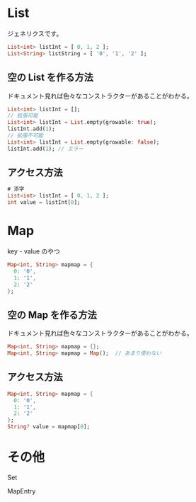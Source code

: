 # List

ジェネリクスです。

```dart
List<int> listInt = [ 0, 1, 2 ];
List<String> listString = [ '0', '1', '2' ];
```

## 空の List を作る方法

ドキュメント見れば色々なコンストラクターがあることがわかる。

```dart
List<int> listInt = [];
// 拡張可能
List<int> listInt = List.empty(growable: true);
listInt.add(1);
// 拡張不可能
List<int> listInt = List.empty(growable: false);
listInt.add(1); // エラー
```

## アクセス方法

```dart
# 添字
List<int> listInt = [ 0, 1, 2 ];
int value = listInt[0];
```

# Map

key - value のやつ

```dart
Map<int, String> mapmap = {
  0: '0',
  1: '1',
  2: '2'
};
```

## 空の Map を作る方法

ドキュメント見れば色々なコンストラクターがあることがわかる。

```dart
Map<int, String> mapmap = {};
Map<int, String> mapmap = Map();  // あまり使わない
```

## アクセス方法

```dart
Map<int, String> mapmap = {
  0: '0',
  1: '1',
  2: '2'
};
String? value = mapmap[0];
```

# その他

Set

MapEntry
